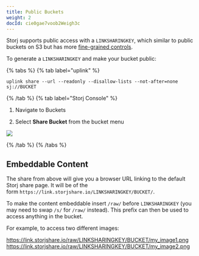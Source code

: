```yaml
---
title: Public Buckets
weight: 2
docId: cie0gae7voob2Weigh3c
---
```


Storj supports public access with a `LINKSHARINGKEY`, which similar to public buckets on S3 but has more [fine-grained controls](docId:tBnCSrmR1jbOewG38fIr4#flags).

To generate a `LINKSHARINGKEY` and make your bucket public:

{% tabs %}
{% tab label="uplink" %}

```shell
uplink share --url --readonly --disallow-lists --not-after=none sj://BUCKET
```

{% /tab %}
{% tab label="Storj Console" %}

1. Navigate to Buckets

1. Select **Share Bucket** from the bucket menu

![](https://link.storjshare.io/raw/jua7rls6hkx5556qfcmhrqed2tfa/docs/images/cie0gae7voob2Weigh3c_public_buckets.png)

{% /tab %}
{% /tabs %}

## Embeddable Content

The share from above will give you a browser URL linking to the default Storj share page. It will be of the form `https://link.storjshare.io/LINKSHARINGKEY/BUCKET/`.

To make the content embeddable insert `/raw/` before `LINKSHARINGKEY` (you may need to swap `/s/` for `/raw/` instead). This prefix can then be used to access anything in the bucket.

For example, to access two different images:

https://link.storjshare.io/raw/LINKSHARINGKEY/BUCKET/my_image1.png
https://link.storjshare.io/raw/LINKSHARINGKEY/BUCKET/my_image2.png
